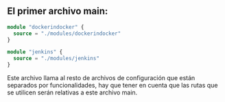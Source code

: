 
## El primer archivo main:
```tf
module "dockerindocker" {
  source = "./modules/dockerindocker"
}

module "jenkins" {
  source = "./modules/jenkins"
}

```
Este archivo llama al resto de archivos de configuración que están separados por funcionalidades, hay que tener en cuenta que las rutas que se utilicen serán relativas a este archivo main.

